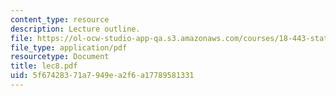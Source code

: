 ```yaml
---
content_type: resource
description: Lecture outline.
file: https://ol-ocw-studio-app-qa.s3.amazonaws.com/courses/18-443-statistics-for-applications-fall-2003/5f67428371a7949ea2f6a17789581331_lec8.pdf
file_type: application/pdf
resourcetype: Document
title: lec8.pdf
uid: 5f674283-71a7-949e-a2f6-a17789581331
---
```

